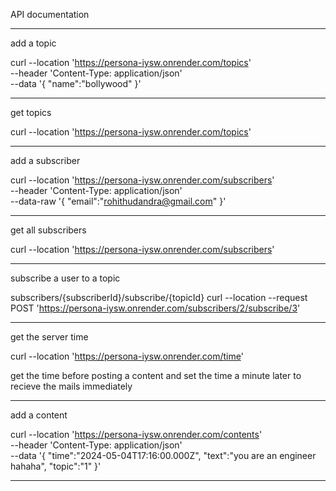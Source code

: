 
API documentation

----------------------------------------------------------------------------------------------

add a topic

curl --location 'https://persona-iysw.onrender.com/topics' \
--header 'Content-Type: application/json' \
--data '{
    "name":"bollywood"
}'

----------------------------------------------------------------------------------------------

get topics

curl --location 'https://persona-iysw.onrender.com/topics'

----------------------------------------------------------------------------------------------

add a subscriber

curl --location 'https://persona-iysw.onrender.com/subscribers' \
--header 'Content-Type: application/json' \
--data-raw '{
    "email":"rohithudandra@gmail.com"
}'

----------------------------------------------------------------------------------------------

get all subscribers

curl --location 'https://persona-iysw.onrender.com/subscribers'

----------------------------------------------------------------------------------------------

subscribe a user to a topic

subscribers/{subscriberId}/subscribe/{topicId}
curl --location --request POST 'https://persona-iysw.onrender.com/subscribers/2/subscribe/3'

----------------------------------------------------------------------------------------------

get the server time

curl --location 'https://persona-iysw.onrender.com/time'

get the time before posting a content and set the time a minute later to recieve the mails immediately

----------------------------------------------------------------------------------------------

add a content

curl --location 'https://persona-iysw.onrender.com/contents' \
--header 'Content-Type: application/json' \
--data '{
    "time":"2024-05-04T17:16:00.000Z",
    "text":"you are an engineer hahaha",
    "topic":"1"
}'

----------------------------------------------------------------------------------------------